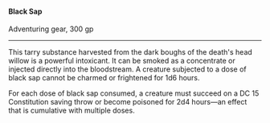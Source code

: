 #### Black Sap

Adventuring gear, 300 gp

---

This tarry substance harvested from the dark boughs of the death's head willow is a powerful intoxicant. It can be smoked as a concentrate or injected directly into the bloodstream. A creature subjected to a dose of black sap cannot be charmed or frightened for 1d6 hours.

For each dose of black sap consumed, a creature must succeed on a DC 15 Constitution saving throw or become poisoned for 2d4 hours—an effect that is cumulative with multiple doses.